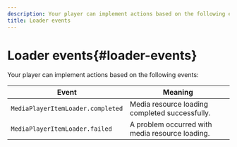 ```yaml
---
description: Your player can implement actions based on the following events 
title: Loader events
---
```


# Loader events{#loader-events}

Your player can implement actions based on the following events:

|  Event  | Meaning  |
|---|---|
| `MediaPlayerItemLoader.completed` | Media resource loading completed successfully.  |
| `MediaPlayerItemLoader.failed` | A problem occurred with media resource loading.  |

